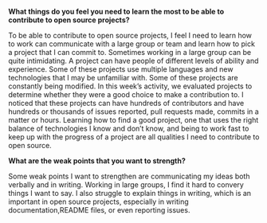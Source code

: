 **What things do you feel you need to learn the most to be able to contribute to open source projects?**

To be able to contribute to open source projects, I feel I need to learn how to work can communicate with a large group or team and learn how to pick a project that I can commit to. Sometimes working in a large group can be quite intimidating. A project can have people of different levels of ability and experience. Some of these projects use multiple languages and new technologies that I may be unfamiliar with. Some of these projects are constantly being modified. In this week’s activity, we evaluated projects to determine whether they were a good choice to make a contribution to. I noticed that these projects can have hundreds of contributors and have hundreds or thousands of issues reported, pull requests made, commits in a matter or hours. Learning how to find a good project, one that uses the right balance of technologies I know and don’t know, and being to work fast to keep up with the progress of a project are all qualities I need to contribute to open source. 

**What are the weak points that you want to strength?**

Some weak points I want to strengthen are communicating my ideas both verbally and in writing. Working in large groups, I find it hard to convery things I want to say. I also struggle to explain things in writing, which is an important in open source projects, especially in writing documentation,README files, or even reporting issues.
